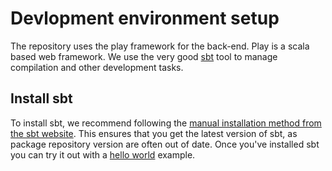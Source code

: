 # Devlopment environment setup

The repository uses the play framework for the back-end.
Play is a scala based web framework.
We use the very good [sbt](http://www.scala-sbt.org/0.13/tutorial/index.html) tool to manage compilation and other development tasks.

## Install sbt

To install sbt, we recommend following the [manual installation method from the sbt website](http://www.scala-sbt.org/release/tutorial/Manual-Installation.html).
This ensures that you get the latest version of sbt, as package repository version are often out of date.
Once you've installed sbt you can try it out with a [hello world](http://www.scala-sbt.org/release/tutorial/Hello.html) example.

